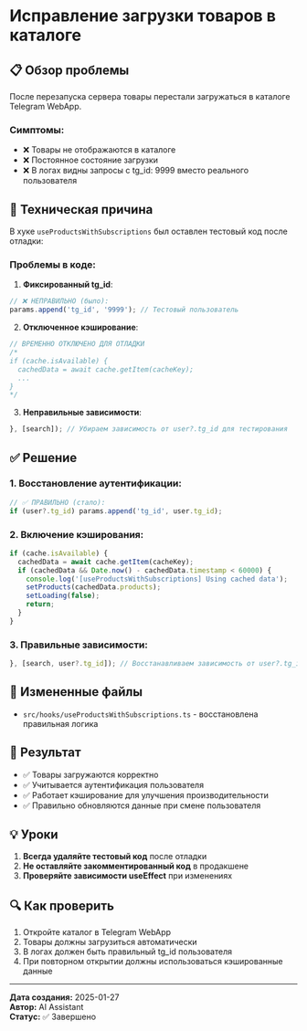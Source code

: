 # Исправление загрузки товаров в каталоге

## 📋 Обзор проблемы

После перезапуска сервера товары перестали загружаться в каталоге Telegram WebApp.

### Симптомы:
- ❌ Товары не отображаются в каталоге
- ❌ Постоянное состояние загрузки
- ❌ В логах видны запросы с tg_id: 9999 вместо реального пользователя

## 🔧 Техническая причина

В хуке `useProductsWithSubscriptions` был оставлен тестовый код после отладки:

### Проблемы в коде:

1. **Фиксированный tg_id**:
```typescript
// ❌ НЕПРАВИЛЬНО (было):
params.append('tg_id', '9999'); // Тестовый пользователь
```

2. **Отключенное кэширование**:
```typescript
// ВРЕМЕННО ОТКЛЮЧЕНО ДЛЯ ОТЛАДКИ
/*
if (cache.isAvailable) {
  cachedData = await cache.getItem(cacheKey);
  ...
}
*/
```

3. **Неправильные зависимости**:
```typescript
}, [search]); // Убираем зависимость от user?.tg_id для тестирования
```

## ✅ Решение

### 1. Восстановление аутентификации:
```typescript
// ✅ ПРАВИЛЬНО (стало):
if (user?.tg_id) params.append('tg_id', user.tg_id);
```

### 2. Включение кэширования:
```typescript
if (cache.isAvailable) {
  cachedData = await cache.getItem(cacheKey);
  if (cachedData && Date.now() - cachedData.timestamp < 60000) {
    console.log('[useProductsWithSubscriptions] Using cached data');
    setProducts(cachedData.products);
    setLoading(false);
    return;
  }
}
```

### 3. Правильные зависимости:
```typescript
}, [search, user?.tg_id]); // Восстанавливаем зависимость от user?.tg_id
```

## 📝 Измененные файлы

- `src/hooks/useProductsWithSubscriptions.ts` - восстановлена правильная логика

## 🎯 Результат

- ✅ Товары загружаются корректно
- ✅ Учитывается аутентификация пользователя
- ✅ Работает кэширование для улучшения производительности
- ✅ Правильно обновляются данные при смене пользователя

## 💡 Уроки

1. **Всегда удаляйте тестовый код** после отладки
2. **Не оставляйте закомментированный код** в продакшене
3. **Проверяйте зависимости useEffect** при изменениях

## 🔍 Как проверить

1. Откройте каталог в Telegram WebApp
2. Товары должны загрузиться автоматически
3. В логах должен быть правильный tg_id пользователя
4. При повторном открытии должны использоваться кэшированные данные

---

**Дата создания:** 2025-01-27  
**Автор:** AI Assistant  
**Статус:** ✅ Завершено 